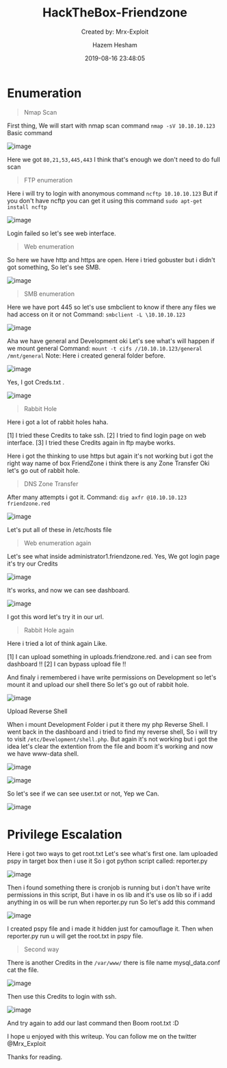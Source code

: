 ﻿---
date: 2019-08-16 23:48:05
layout: post
title: HackTheBox-Friendzone
subtitle: "Created by: Mrx-Exploit"
description: >-
  Created by: Mrx-Exploit
image: >-
  /assets/img/hackthebox/Friendzone/banner.png
optimized_image: >-
  /assets/img/hackthebox/Friendzone/banner.png
category: blog
tags:
  - hackthebox
  - ftp
  - web
  - smb
  - dns
  - privilege_escalation
author: Hazem Hesham
paginate: true
---

# Enumeration 

> Nmap Scan

First thing, We will start with nmap scan command `nmap -sV 10.10.10.123` Basic command

![image](/assets/img/hackthebox/Friendzone/NmapScan.png)

Here we got `80,21,53,445,443` I think that's enough we don't need to do full scan

> FTP enumeration

Here i will try to login with anonymous command `ncftp 10.10.10.123` But if you don't have ncftp you can get it using this command `sudo apt-get install ncftp`

![image](/assets/img/hackthebox/Friendzone/ncftp.png)

Login failed so let's see web interface.

> Web enumeration

So here we have http and https are open.
Here i tried gobuster but i didn't got something, So let's see SMB.

![image](/assets/img/hackthebox/Friendzone/webpage.png)

> SMB enumeration

Here we have port 445 so let's use smbclient to know if there any files we had access on it or not
Command: `smbclient -L \10.10.10.123`

![image](/assets/img/hackthebox/Friendzone/smbclient.png)

Aha we have general and Development oki Let's see what's will happen if we mount general
Command: `mount -t cifs //10.10.10.123/general /mnt/general` Note: Here i created general folder before.

![image](/assets/img/hackthebox/Friendzone/mount.png)

Yes, I got Creds.txt .

![image](/assets/img/hackthebox/Friendzone/Credits.png)

> Rabbit Hole

Here i got a lot of rabbit holes haha.

[1] I tried these Credits to take ssh.
[2] I tried to find login page on web interface.
[3] I tried these Credits again in ftp maybe works.

Here i got the thinking to use https but again it's not working but i got the right way name of box FriendZone i think there is any Zone Transfer Oki let's go out of rabbit hole.

> DNS Zone Transfer

After many attempts i got it.
Command: `dig axfr @10.10.10.123 friendzone.red` 

![image](/assets/img/hackthebox/Friendzone/zonez.png)

Let's put all of these in /etc/hosts file

> Web enumeration again

Let's see what inside administrator1.friendzone.red.
Yes, We got login page it's try our Credits

![image](/assets/img/hackthebox/Friendzone/login.png)

It's works, and now we can see dashboard.

![image](/assets/img/hackthebox/Friendzone/dashboard.png)

I got this word let's try it in our url. 

> Rabbit Hole again

Here i tried a lot of think again Like.

[1] I can upload something in uploads.friendzone.red. and i can see from dashboard !!
[2] I can bypass upload file !!

And finaly i remembered i have write permissions on Development so let's mount it and upload our shell there So let's go out of rabbit hole.

![image](/assets/img/hackthebox/Friendzone/dev.png)

Upload Reverse Shell

When i mount Development Folder i put it there my php Reverse Shell.
I went back in the dashboard and i tried to find my reverse shell, So i will try to visit `/etc/Development/shell.php`.
But again it's not working but i got the idea let's clear the extention from the file and boom it's working and now we have www-data shell. 

![image](/assets/img/hackthebox/Friendzone/rev-shell.png)

![image](/assets/img/hackthebox/Friendzone/www-data.png)

So let's see if we can see user.txt or not, Yep we Can. 

![image](/assets/img/hackthebox/Friendzone/user.png)

# Privilege Escalation

Here i got two ways to get root.txt
Let's see what's first one.
Iam uploaded pspy in target box then i use it
So i got python script called: reporter.py 

![image](/assets/img/hackthebox/Friendzone/reporter.png)

 Then i found something there is cronjob is running but i don't have write permissions in this script, But i have in os lib and it's use os lib so if i add anything in os will be run when reporter.py run
So let's add this command 

![image](/assets/img/hackthebox/Friendzone/root.png)

I created pspy file and i made it hidden just for camouflage it.
Then when reporter.py run u will get the root.txt in pspy file.

> Second way

There is another Credits in the `/var/www/` there is file name mysql_data.conf cat the file.  

![image](/assets/img/hackthebox/Friendzone/ssh.png)

Then use this Credits to login with ssh.  

![image](/assets/img/hackthebox/Friendzone/sshDone.png)

And try again to add our last command then Boom root.txt :D  

I hope u enjoyed with this writeup. You can follow me on the twitter @Mrx_Exploit  

Thanks for reading.  